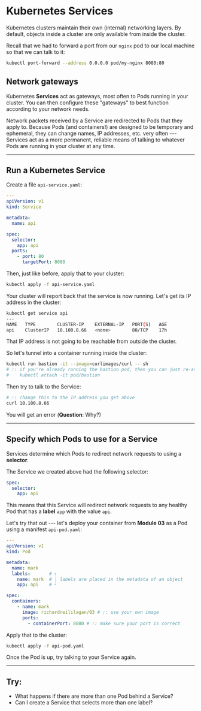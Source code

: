 Kubernetes Services
===

Kubernetes clusters maintain their own (internal) networking layers.
By default, objects inside a cluster are only available from inside the cluster.

Recall that we had to forward a port from our `nginx` pod to our local machine
so that we can talk to it:
```bash
kubectl port-forward --address 0.0.0.0 pod/my-nginx 8080:80
```

## Network gateways

Kubernetes **Services** act as gateways, most often to Pods running in your cluster.
You can then configure these "gateways" to best function according to your network needs.

Network packets received by a Service are redirected to Pods that they apply to.
Because Pods (and containers!) are designed to be temporary and ephemeral, they can
change names, IP addresses, etc. very often --- Services act as a more permanent,
reliable means of talking to whatever Pods are running in your cluster at any time.

---

## Run a Kubernetes Service

Create a file `api-service.yaml`:
```yaml
---
apiVersion: v1
kind: Service

metadata:
  name: api

spec:
  selector:
    app: api
  ports:
    - port: 80
      targetPort: 8080
```

Then, just like before, apply that to your cluster:
```bash
kubectl apply -f api-service.yaml
```

Your cluster will report back that the service is now running.
Let's get its IP address in the cluster:
```bash
kubectl get service api
---
NAME   TYPE        CLUSTER-IP    EXTERNAL-IP   PORT(S)   AGE
api    ClusterIP   10.100.8.66   <none>        80/TCP    17h
```

That IP address is not going to be reachable from outside the cluster.

So let's tunnel into a container running inside the cluster:
```bash
kubectl run bastion -it --image=curlimages/curl -- sh
# :: if you're already running the bastion pod, then you can just re-attach:
#    kubectl attach -it pod/bastion
```

Then try to talk to the Service:
```bash
# :: change this to the IP address you get above
curl 10.100.8.66
```

You will get an error (**Question**: Why?)

---

## Specify which Pods to use for a Service

Services determine which Pods to redirect network requests to using a **selector**.

The Service we created above had the following selector:
```yaml
spec:
  selector:
    app: api
```

This means that this Service will redirect network requests to any healthy Pod
that has a **label** `app` with the value `api`.

Let's try that out --- let's deploy your container from **Module 03** as a Pod
using a manifest `api-pod.yaml`:
```yaml
---
apiVersion: v1
kind: Pod

metadata:
  name: mark
  labels:       # ┐
    name: mark  # │ labels are placed in the metadata of an object
    app: api    # ┘ 

spec:
  containers:
    - name: mark
      image: richardneililagan/03 # :: use your own image
      ports:
        - containerPort: 8080 # :: make sure your port is correct
```

Apply that to the cluster:
```bash
kubectl apply -f api-pod.yaml
```

Once the Pod is up, try talking to your Service again.

---

## Try: 

- What happens if there are more than one Pod behind a Service?
- Can I create a Service that selects more than one label?
